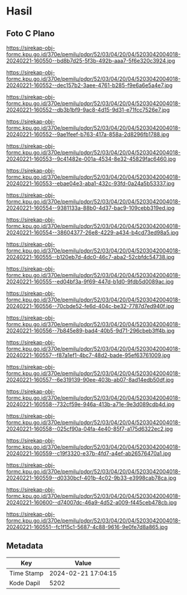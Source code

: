 # Hasil

## Foto C Plano

https://sirekap-obj-formc.kpu.go.id/370e/pemilu/pdpr/52/03/04/20/04/5203042004018-20240221-160550--bd8b7d25-5f3b-492b-aaa7-5f6e320c3924.jpg

https://sirekap-obj-formc.kpu.go.id/370e/pemilu/pdpr/52/03/04/20/04/5203042004018-20240221-160552--dec157b2-3aee-4761-b285-f9e6a6e5a4e7.jpg

https://sirekap-obj-formc.kpu.go.id/370e/pemilu/pdpr/52/03/04/20/04/5203042004018-20240221-160552--db3b1bf9-9ac8-4d15-9d31-e71fcc7526e7.jpg

https://sirekap-obj-formc.kpu.go.id/370e/pemilu/pdpr/52/03/04/20/04/5203042004018-20240221-160552--9ae1feef-b763-417a-858a-2d8296fb1788.jpg

https://sirekap-obj-formc.kpu.go.id/370e/pemilu/pdpr/52/03/04/20/04/5203042004018-20240221-160553--9c41482e-001a-4534-8e32-45829fac6460.jpg

https://sirekap-obj-formc.kpu.go.id/370e/pemilu/pdpr/52/03/04/20/04/5203042004018-20240221-160553--ebae04e3-aba1-432c-93fd-0a24a5b53337.jpg

https://sirekap-obj-formc.kpu.go.id/370e/pemilu/pdpr/52/03/04/20/04/5203042004018-20240221-160554--9381133a-88b0-4d37-bac9-109cebb319ed.jpg

https://sirekap-obj-formc.kpu.go.id/370e/pemilu/pdpr/52/03/04/20/04/5203042004018-20240221-160554--38604377-26e8-4229-a434-b4cd73ed98a5.jpg

https://sirekap-obj-formc.kpu.go.id/370e/pemilu/pdpr/52/03/04/20/04/5203042004018-20240221-160555--b120eb7d-4dc0-46c7-aba2-52cbfdc54738.jpg

https://sirekap-obj-formc.kpu.go.id/370e/pemilu/pdpr/52/03/04/20/04/5203042004018-20240221-160555--ed04bf3a-9f69-447d-b1d0-9fdb5d0089ac.jpg

https://sirekap-obj-formc.kpu.go.id/370e/pemilu/pdpr/52/03/04/20/04/5203042004018-20240221-160556--70cbde52-fe6d-404c-be32-7787d7ed940f.jpg

https://sirekap-obj-formc.kpu.go.id/370e/pemilu/pdpr/52/03/04/20/04/5203042004018-20240221-160556--7b845e89-bad4-40b5-9d71-296cbeb3ff4b.jpg

https://sirekap-obj-formc.kpu.go.id/370e/pemilu/pdpr/52/03/04/20/04/5203042004018-20240221-160557--f87a1ef1-4bc7-48d2-bade-95ef63761009.jpg

https://sirekap-obj-formc.kpu.go.id/370e/pemilu/pdpr/52/03/04/20/04/5203042004018-20240221-160557--6e319139-90ee-403b-ab07-8ad14edb50df.jpg

https://sirekap-obj-formc.kpu.go.id/370e/pemilu/pdpr/52/03/04/20/04/5203042004018-20240221-160558--732cf59e-946a-413b-a71e-9e3d089cdb4d.jpg

https://sirekap-obj-formc.kpu.go.id/370e/pemilu/pdpr/52/03/04/20/04/5203042004018-20240221-160558--025cf90a-04fa-4e40-85f7-a175d6322ec2.jpg

https://sirekap-obj-formc.kpu.go.id/370e/pemilu/pdpr/52/03/04/20/04/5203042004018-20240221-160559--c19f3320-e37b-4fd7-a4ef-ab26576470a1.jpg

https://sirekap-obj-formc.kpu.go.id/370e/pemilu/pdpr/52/03/04/20/04/5203042004018-20240221-160559--d0330bcf-401b-4c02-9b33-e3998cab78ca.jpg

https://sirekap-obj-formc.kpu.go.id/370e/pemilu/pdpr/52/03/04/20/04/5203042004018-20240221-160600--d74007dc-46a9-4d52-a009-f445ceb478cb.jpg

https://sirekap-obj-formc.kpu.go.id/370e/pemilu/pdpr/52/03/04/20/04/5203042004018-20240221-160551--fc1f15c1-5687-4c88-9616-9e0fe7d8a865.jpg


## Metadata

| Key        | Value               |
| ---------- | ------------------- |
| Time Stamp | 2024-02-21 17:04:15 |
| Kode Dapil | 5202                |



